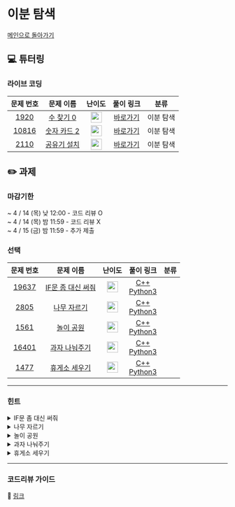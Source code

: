 # 이분 탐색

[메인으로 돌아가기](https://github.com/Altu-Bitu-2/Notice)

## 💻 튜터링

### 라이브 코딩

|문제 번호|문제 이름|난이도|풀이 링크|분류|
| :-----: | :-----: | :-----: | :-----: | :-----: |
|<a href="https://www.acmicpc.net/problem/1920" target="_blank">1920</a>|<a href="https://www.acmicpc.net/problem/1920" target="_blank">수 찾기 0</a>|<img height="25px" width="25px" src="https://static.solved.ac/tier_small/7.svg"/>|[바로가기]()|이분 탐색|
|<a href="https://www.acmicpc.net/problem/10816" target="_blank">10816</a>|<a href="https://www.acmicpc.net/problem/10816" target="_blank">숫자 카드 2</a>|<img height="25px" width="25px" src="https://static.solved.ac/tier_small/7.svg"/>|[바로가기]()|이분 탐색|
|<a href="https://www.acmicpc.net/problem/2110" target="_blank">2110</a>|<a href="https://www.acmicpc.net/problem/2110" target="_blank">공유기 설치</a>|<img height="25px" width="25px" src="https://static.solved.ac/tier_small/11.svg"/>|[바로가기]()|이분 탐색|


## ✏️ 과제
### 마감기한
~ 4 / 14 (목) 낮 12:00 - 코드 리뷰 O </br>
~ 4 / 14 (목) 밤 11:59 - 코드 리뷰 X </br>
~ 4 / 15 (금) 밤 11:59 - 추가 제출 </br>


### 선택

|문제 번호|문제 이름|난이도|풀이 링크|분류|
| :-----: | :-----: | :-----: | :-----: | :-----: |
|<a href="https://www.acmicpc.net/problem/19637" target="_blank">19637</a>|<a href="https://www.acmicpc.net/problem/19637" target="_blank">IF문 좀 대신 써줘</a>|<img height="25px" width="25px" src="https://static.solved.ac/tier_small/8.svg"/>|[C++]()<br/>[Python3]()||
|<a href="https://www.acmicpc.net/problem/2805" target="_blank">2805</a>|<a href="https://www.acmicpc.net/problem/2805" target="_blank">나무 자르기</a>|<img height="25px" width="25px" src="https://static.solved.ac/tier_small/8.svg"/>|[C++]()<br/>[Python3]()||
|<a href="https://www.acmicpc.net/problem/1561" target="_blank">1561</a>|<a href="https://www.acmicpc.net/problem/1561" target="_blank">놀이 공원</a>|<img height="25px" width="25px" src="https://static.solved.ac/tier_small/14.svg"/>|[C++]()<br/>[Python3]()||
|<a href="https://www.acmicpc.net/problem/16401" target="_blank">16401</a>|<a href="https://www.acmicpc.net/problem/16401" target="_blank">과자 나눠주기</a>|<img height="25px" width="25px" src="https://static.solved.ac/tier_small/8.svg"/>|[C++]()<br/>[Python3](y)||
|<a href="https://www.acmicpc.net/problem/1477" target="_blank">1477</a>|<a href="https://www.acmicpc.net/problem/1477" target="_blank">휴게소 세우기</a>|<img height="25px" width="25px" src="https://static.solved.ac/tier_small/12.svg"/>|[C++]()<br/>[Python3]()||


---

### 힌트

<details>
<summary>IF문 좀 대신 써줘</summary>
<div markdown="1">
&nbsp;&nbsp;&nbsp;&nbsp;이제 어떤 자료구조를 사용해야 할지는 아실거예요! 감이 안온다면 ppt의 이것도 알아보세요 부분을 확인하세요.
</div>
</details>

<details>
<summary>나무 자르기</summary>
<div markdown="1">
&nbsp;&nbsp;&nbsp;&nbsp; M미터의 나무를 만드는 정답 중 높이의 최댓값을 구하려고 하기보다, 정답이 될 수 있는 경우의 수들 중 M미터의 나무를 만드는가에 대해 검사하면 좋을 것 같아요.
</div>
</details>

<details>
<summary>놀이 공원</summary>
<div markdown="1">
&nbsp;&nbsp;&nbsp;&nbsp;놀이기구에 타는 아이의 번호를 시간별로 정리해 볼까요? 특히 예제 3에 대해서 어느 시간에 몇 번 아이가 어느 놀이기구를 타는지 쭉 정리해보면, 각 시간 별 아이들의 번호를 구하는 규칙을 찾을 수 있을 거예요. 그 후, 마지막 아이를 구하기 위해 시간을 탐색하면 좋을 것 같아요!
</div>
</details>

<details>
<summary>과자 나눠주기</summary>
<div markdown="1">
&nbsp;&nbsp;&nbsp;&nbsp;과자의 길이는 모두 같아야 하며, 최대값을 찾아야 하네요! 정답 가능한 구간을 잘 설정하는 게 중요해요.
</div>
</details>

<details>
<summary>휴게소 세우기</summary>
<div markdown="1">
&nbsp;&nbsp;&nbsp;&nbsp;튜터링 때 다룬 응용 문제와 매우 유사해 보여요. 휴게소가 없는 구간의 최댓값에 대해 휴게소를 M개 설치할 수 있는지 살펴볼까요?
</div>
</details>

---

### 코드리뷰 가이드

🔗 [링크]()
